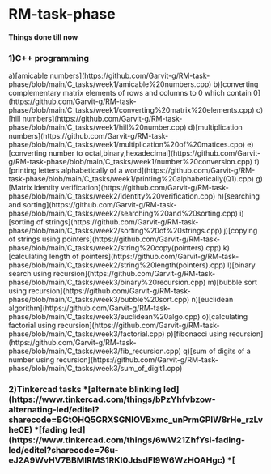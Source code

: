 # RM-task-phase
   <h4>Things done till now</h4>
      <h3>1)C++ programming</h3>    
          a)[amicable numbers](https://github.com/Garvit-g/RM-task-phase/blob/main/C_tasks/week1/amicable%20numbers.cpp)         
          b)[converting complementary matrix elements of rows and columns to 0 which contain 0](https://github.com/Garvit-g/RM-task-phase/blob/main/C_tasks/week1/converting%20matrix%20elements.cpp)                  
          c)[hill numbers](https://github.com/Garvit-g/RM-task-phase/blob/main/C_tasks/week1/hill%20number.cpp)         
          d)[multiplication numbers](https://github.com/Garvit-g/RM-task-phase/blob/main/C_tasks/week1/multiplication%20of%20matices.cpp)           
          e)[converting number to octal,binary,hexadecimal](https://github.com/Garvit-g/RM-task-phase/blob/main/C_tasks/week1/number%20conversion.cpp)      
          f)[printing letters alphabetically of a word](https://github.com/Garvit-g/RM-task-phase/blob/main/C_tasks/week1/printing%20alphabetically(Q1).cpp)            
          g)[Matrix identity verification](https://github.com/Garvit-g/RM-task-phase/blob/main/C_tasks/week2/identity%20verification.cpp)                
          h)[searching and sorting](https://github.com/Garvit-g/RM-task-phase/blob/main/C_tasks/week2/searching%20and%20sorting.cpp)                  
          i)[sorting of strings](https://github.com/Garvit-g/RM-task-phase/blob/main/C_tasks/week2/sorting%20of%20strings.cpp)                     
          j)[copying of strings using pointers](https://github.com/Garvit-g/RM-task-phase/blob/main/C_tasks/week2/string%20copy(pointers).cpp)                    
          k)[calculating length of pointers](https://github.com/Garvit-g/RM-task-phase/blob/main/C_tasks/week2/string%20length(pointers).cpp)                  
          l)[binary search using recursion](https://github.com/Garvit-g/RM-task-phase/blob/main/C_tasks/week3/binary%20recursion.cpp)                 
          m)[bubble sort using recursion](https://github.com/Garvit-g/RM-task-phase/blob/main/C_tasks/week3/bubble%20sort.cpp)                        
          n)[euclidean algorithm](https://github.com/Garvit-g/RM-task-phase/blob/main/C_tasks/week3/euclidean%20algo.cpp)                       
          o)[calculating factorial using recursion](https://github.com/Garvit-g/RM-task-phase/blob/main/C_tasks/week3/factorial.cpp)                  
          p)[fibonacci using recursion](https://github.com/Garvit-g/RM-task-phase/blob/main/C_tasks/week3/fib_recursion.cpp)                 
          q)[sum of digits of a number using recursion](https://github.com/Garvit-g/RM-task-phase/blob/main/C_tasks/week3/sum_of_digit1.cpp)
      <h3>2)Tinkercad tasks      
            *[alternate blinking led](https://www.tinkercad.com/things/bPzYhfvbzow-alternating-led/editel?sharecode=BGtOHQ5GRXSGNIOVBxmc_unPrmGPlW8rHe_rzLvhe0E)     
            *[fading led](https://www.tinkercad.com/things/6wW21ZhfYsi-fading-led/editel?sharecode=76u-eJ2A9WvHV7BBMIRMS1RKl0JdsdFl9W6WzHOAHgc)
            *[
